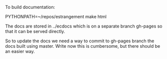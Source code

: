 
To build documentation:

PYTHONPATH=~/repos/estrangement make html

The docs are stored in ../ecdocs which is on a separate branch gh-pages so that
it can be served directly.

So to update the docs we need a way to commit to gh-pages branch the docs built
using master. Write now this is cumbersome, but there should be an easier way.


